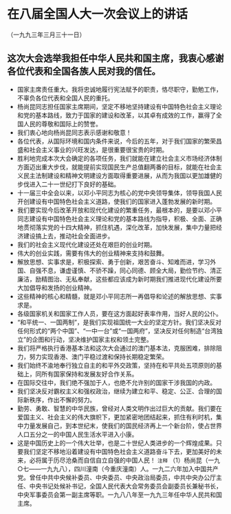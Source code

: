 # 在八届全国人大一次会议上的讲话（一九九三年三月三十一日）## 这次大会选举我担任中华人民共和国主席，我衷心感谢各位代表和全国各族人民对我的信任。
- 国家主席责任重大。我将忠诚地履行宪法赋予的职责，恪尽职守，勤勉工作，不辜负各位代表和全国人民的重托。
- 杨尚昆同志担任国家主席期间，坚定不移地坚持建设有中国特色社会主义理论和党的基本路线，致力于国家的建设和改革，以其卓有成效的工作，赢得了全国人民的尊敬和国际上的赞誉。
- 我们衷心地向杨尚昆同志表示感谢和敬意！
- 各位代表，从国际环境和国内条件来说，今后的五年，对于我们国家的繁荣昌盛和社会主义事业的兴旺发达，是很重要很宝贵的时期。
- 胜利地完成本次大会确定的各项任务，我们就能在建立社会主义市场经济体制方面迈出重大步伐，就能提前实现国民生产总值翻两番的目标，就能在社会主义民主法制建设和精神文明建设方面取得重要进展，从而为我国以更加雄健的步伐进入二十一世纪打下良好的基础。
- 十一届三中全会以来，以邓小平同志为核心的党中央领导集体，领导我国人民开创建设有中国特色社会主义道路，使我们的国家进入蓬勃发展的新时期。
- 我们要实现今后改革开放和现代化建设的繁重任务，最根本的，是要以邓小平同志建设有中国特色社会主义理论和党的基本路线为指导，积极、全面、正确地贯彻落实党的十四大精神，抓住机遇，深化改革，加快发展，集中力量把经济建设搞上去，推动社会全面进步。
- 我们的社会主义现代化建设还处在艰巨的创业时期。
- 伟大的创业实践，需要有伟大的创业精神来支持和鼓舞。
- 解放思想、实事求是，积极探索、勇于创新，艰苦奋斗、知难而进，学习外国、自强不息，谦虚谨慎、不骄不躁，同心同德、顾全大局，勤俭节约、清正廉洁，励精图治、无私奉献，这些都应该成为新时期我们推进现代化建设所要大加倡导和发扬的创业精神。
- 这些精神的核心和精髓，就是邓小平同志所一再倡导和论述的解放思想、实事求是。
- 各级国家机关和国家工作人员，要在这方面起好表率作用，当好人民的公仆。
- “和平统一、一国两制”，是我们实现祖国统一大业的坚定方针。我们坚决反对任何形式的“两个中国”、“一中一台”或“一国两府”，坚决反对任何制造“台湾独立”的企图和行动，坚决维护国家主权和领土完整。
- 我们将严格执行香港基本法和这次大会通过的澳门基本法，克服困难，排除阻力，努力实现香港、澳门平稳过渡和保持长期稳定繁荣。
- 我们始终不渝地奉行独立自主的和平外交政策，坚持在和平共处五项原则的基础上，同所有国家保持和发展友好合作关系。
- 在国际交往中，我们绝不强加于人，也绝不允许别的国家干涉我国的内政。
- 我们坚决反对霸权主义和强权政治，继续为建立和平、稳定、公正、合理的国际新秩序，作出不懈的努力。 
- 勤劳、勇敢、智慧的中华民族，曾经对人类文明作出过巨大的贡献。我们要在爱国主义、社会主义的伟大旗帜下，更加紧密地团结起来，抓住有利时机，集中力量发展自己，到本世纪末，使我们的国民经济再上一个新台阶，使占世界人口五分之一的中国人民生活水平进入小康。
- 这是中国历史上的一个伟大壮举，也是二十世纪人类进步的一个辉煌成果。只要我们坚定不移地沿着建设有中国特色社会主义道路奋斗下去，更加美好的未来，必将属于历尽沧桑而自信自立自强的中国人民！`注释`（1）杨尚昆（一九○七——一九九八），四川潼南（今重庆潼南）人。一九二六年加入中国共产党。曾任中共中央候补委员、中央委员、中央政治局委员，中共中央办公厅主任、中央书记处候补书记，全国人民代表大会常务委员会副委员长兼秘书长，中央军事委员会第一副主席等职。一九八八年至一九九三年任中华人民共和国主席。